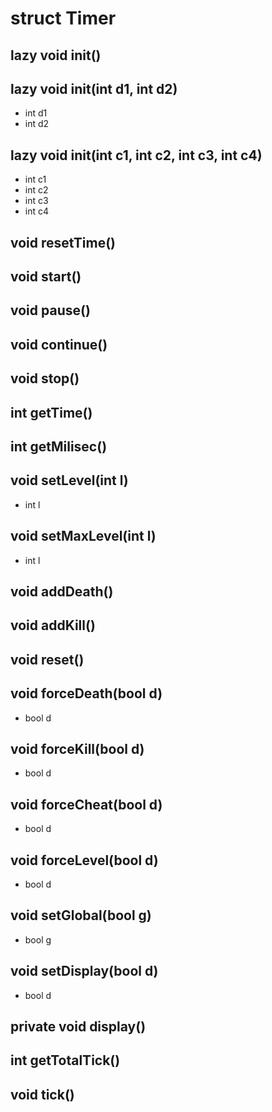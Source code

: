 # struct Timer


## lazy void __init__()


## lazy void __init__(int d1, int d2)
- int d1
- int d2



## lazy void __init__(int c1, int c2, int c3, int c4)
- int c1
- int c2
- int c3
- int c4



## void resetTime()


## void start()


## void pause()


## void continue()


## void stop()


## int getTime()


## int getMilisec()


## void setLevel(int l)
- int l



## void setMaxLevel(int l)
- int l



## void addDeath()


## void addKill()


## void reset()


## void forceDeath(bool d)
- bool d



## void forceKill(bool d)
- bool d



## void forceCheat(bool d)
- bool d



## void forceLevel(bool d)
- bool d



## void setGlobal(bool g)
- bool g



## void setDisplay(bool d)
- bool d



## private void __display__()


## int getTotalTick()


## void tick()





